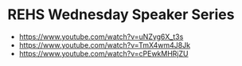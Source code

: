 # REHS Wednesday Speaker Series
- https://www.youtube.com/watch?v=uNZyg6X_t3s
- https://www.youtube.com/watch?v=TmX4wm4J8Jk
- https://www.youtube.com/watch?v=cPEwkMHRjZU
